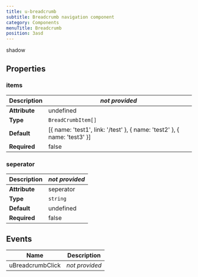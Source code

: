 ```yaml
---
title: u-breadcrumb
subtitle: Breadcrumb navigation component
category: Components
menuTitle: Breadcrumb
position: 3asd
---
```


<badge> shadow </badge>

## Properties

### items
|**Description**|*not provided*|
|---|---|
|**Attribute**|undefined|
|**Type**|`BreadCrumbItem[]`|
|**Default**|[{ name: 'test1', link: '/test' }, { name: 'test2' }, { name: 'test3' }]|
|**Required**|false|


### seperator
|**Description**|*not provided*|
|---|---|
|**Attribute**|seperator|
|**Type**|`string`|
|**Default**|undefined|
|**Required**|false|



## Events
|Name|Description|
|---|---|
|uBreadcrumbClick|*not provided*|











